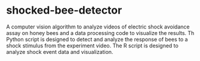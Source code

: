 # shocked-bee-detector
A computer vision algorithm to analyze videos of electric shock avoidance assay on honey bees and a data processing code to visualize the results. Th Python script is designed to detect and analyze the response of bees to a shock stimulus from the experiment video. The R script is designed to analyze shock event data and visualization.

